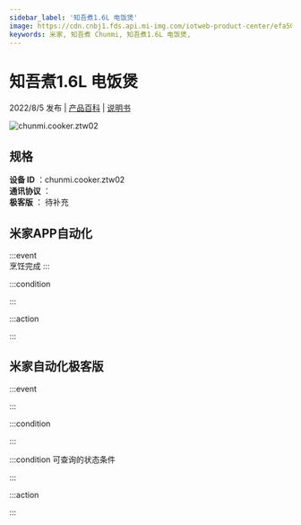 ```yaml
---
sidebar_label: '知吾煮1.6L 电饭煲'
image: https://cdn.cnbj1.fds.api.mi-img.com/iotweb-product-center/efa5083204eab43151b4df9d2dd272af_1653642631684.png?GalaxyAccessKeyId=AKVGLQWBOVIRQ3XLEW&Expires=9223372036854775807&Signature=4zipPDmM5wexxRgB8MWUEpbaxsQ=
keywords: 米家, 知吾煮 Chunmi, 知吾煮1.6L 电饭煲, 
---
```

# 知吾煮1.6L 电饭煲

2022/8/5 发布 | [产品百科](https://home.mi.com/webapp/content/baike/product/index.html?model=chunmi.cooker.ztw02/) | [说明书](https://home.mi.com/views/introduction.html?model=chunmi.cooker.ztw02&region=cn)

![chunmi.cooker.ztw02](https://cdn.cnbj1.fds.api.mi-img.com/iotweb-product-center/efa5083204eab43151b4df9d2dd272af_1653642631684.png?GalaxyAccessKeyId=AKVGLQWBOVIRQ3XLEW&Expires=9223372036854775807&Signature=4zipPDmM5wexxRgB8MWUEpbaxsQ=)

## 规格  
> 
**设备 ID** ：chunmi.cooker.ztw02  
**通讯协议** ：  
**极客版**  ： 待补充 


## 米家APP自动化  

:::event  
烹饪完成
:::

:::condition  

:::

:::action   

:::

## 米家自动化极客版  

:::event  

:::

:::condition  

:::

:::condition 可查询的状态条件  

:::

:::action  

:::

        
